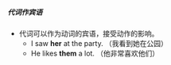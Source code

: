 ##### 代词作宾语
- 代词可以作为动词的宾语，接受动作的影响。
	- I saw **her** at the party. （我看到她在公园）
	- He likes **them** a lot. （他非常喜欢他们）